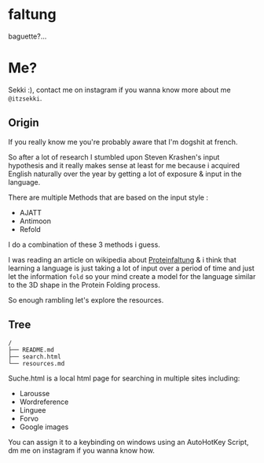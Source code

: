 # faltung

baguette?...

# Me?

Sekki :), contact me on instagram if you wanna know more about me `@itzsekki`.

## Origin

If you really know me you're probably aware that I'm dogshit at french.

So after a lot of research I stumbled upon Steven Krashen's input hypothesis and it really makes sense at least for me because i acquired English naturally over the year by getting a lot of exposure & input in the language.

There are multiple Methods that are based on the input style :
  * AJATT
  * Antimoon
  * Refold

I do a combination of these 3 methods i guess.

I was reading an article on wikipedia about [Proteinfaltung](https://de.wikipedia.org/wiki/Proteinfaltung) & i think that learning a language is just taking a lot of input over a period of time and just let the information `fold` so your mind create a model for the language similar to the 3D shape in the Protein Folding process.

So enough rambling let's explore the resources.

## Tree 

```
/
├── README.md
├── search.html
└── resources.md
```

Suche.html is a local html page for searching in multiple sites including:
  * Larousse
  * Wordreference
  * Linguee
  * Forvo
  * Google images

You can assign it to a keybinding on windows using an AutoHotKey Script, dm me on instagram if you wanna know how.
